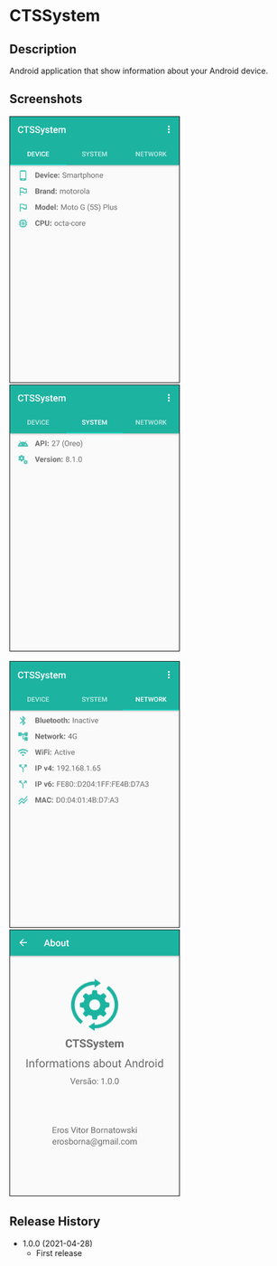 # CTSSystem

## Description
Android application that show information about your Android device.

## Screenshots

![](references/screen_device.png)  ![](references/screen_system.png)

![](references/screen_network.png)  ![](references/screen_about.png)

## Release History

* 1.0.0 (2021-04-28)
    * First release
